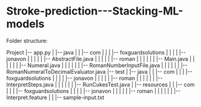 # Stroke-prediction---Stacking-ML-models

Folder structure:

Project
   |-- app.py
   |   |-- java
   |   |   |-- com
   |   |   |   |-- foxguardsolutions
   |   |   |   |   |-- jonavon
   |   |   |   |   |   |-- AbstractFile.java
   |   |   |   |   |   |-- roman
   |   |   |   |   |   |   |-- Main.java
   |   |   |   |   |   |   |-- Numeral.java
   |   |   |   |   |   |   |-- RomanNumberInputFile.java
   |   |   |   |   |   |   |-- RomanNumeralToDecimalEvaluator.java
   |-- test
   |   |-- java
   |   |   |-- com
   |   |   |   |-- foxguardsolutions
   |   |   |   |   |-- jonavon
   |   |   |   |   |   |-- roman
   |   |   |   |   |   |   |-- InterpretSteps.java
   |   |   |   |   |   |   |-- RunCukesTest.java
   |   |-- resources
   |   |   |-- com
   |   |   |   |-- foxguardsolutions
   |   |   |   |   |-- jonavon
   |   |   |   |   |   |-- roman
   |   |   |   |   |   |   |-- Interpret.feature
   |   |   |-- sample-input.txt
